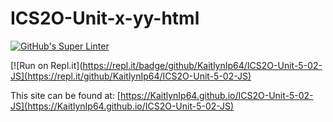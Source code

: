 # ICS2O-Unit-x-yy-html

[![GitHub's Super Linter](https://github.com/KaitlynIp64/ICS2O-Unit-5-02-JS/workflows/Kaitlyn%20SIp's%20Super%20Linter/badge.svg)](https://github.com/KaitlynIp64/ICS2O-Unit-5-02-JS/actions)

[![Run on Repl.it](https://repl.it/badge/github/KaitlynIp64/ICS2O-Unit-5-02-JS](https://repl.it/github/KaitlynIp64/ICS2O-Unit-5-02-JS)

This site can be found at: [https://KaitlynIp64.github.io/ICS2O-Unit-5-02-JS](https://KaitlynIp64.github.io/ICS2O-Unit-5-02-JS)
